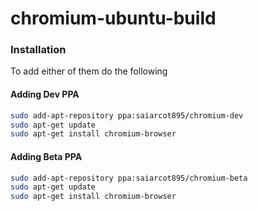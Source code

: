 # chromium-ubuntu-build

### Installation
To add either of them do the following

#### Adding Dev PPA
```bash
sudo add-apt-repository ppa:saiarcot895/chromium-dev
sudo apt-get update
sudo apt-get install chromium-browser
```

#### Adding Beta PPA
```bash
sudo add-apt-repository ppa:saiarcot895/chromium-beta
sudo apt-get update
sudo apt-get install chromium-browser
```
